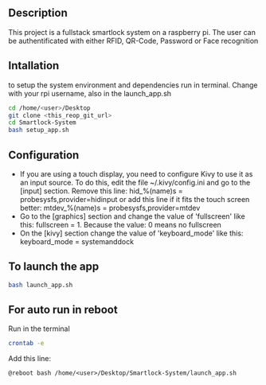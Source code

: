 ## Description
This project is a fullstack smartlock system on a raspberry pi. The user can be authentificated with either RFID, QR-Code, Password or Face recognition

## Intallation
to setup the system environment and dependencies run in terminal. Change <user> with your rpi username, also in the launch_app.sh
```bash
cd /home/<user>/Desktop
git clone <this_reop_git_url>
cd Smartlock-System
bash setup_app.sh
```

## Configuration
- If you are using a touch display, you need to configure Kivy to use it as an input source. 
    To do this, edit the file ~/.kivy/config.ini and go to the [input] section. Remove this line:
    hid_%(name)s = probesysfs,provider=hidinput or add this line if it fits the touch screen better:
    mtdev_%(name)s = probesysfs,provider=mtdev
- Go to the [graphics] section and change the value of 'fullscreen' like this: fullscreen = 1. Because the value: 0 means no fullscreen
- On the [kivy] section change the value of 'keyboard_mode' like this:  keyboard_mode = systemanddock
## To launch the app
```bash
bash launch_app.sh
```
## For auto run in reboot
Run in the terminal
```bash
crontab -e
```
Add this line:
```
@reboot bash /home/<user>/Desktop/Smartlock-System/launch_app.sh
```
